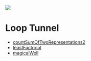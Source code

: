 <a href="https://www.instagram.com/9_Tay"><img src="https://img.shields.io/badge/instagram-%23E4415F?style=flat&logo=instagram&logoColor=white"/></a>
# Loop Tunnel

* [countSumOfTwoRepresentations2](https://github.com/Al-Taie/CodeSignal/tree/main/The%20Core/Loop%20Tunnel/countSumOfTwoRepresentations2)
* [leastFactorial](https://github.com/Al-Taie/CodeSignal/tree/main/The%20Core/Loop%20Tunnel/leastFactorial)
* [magicalWell](https://github.com/Al-Taie/CodeSignal/tree/main/The%20Core/Loop%20Tunnel/magicalWell)